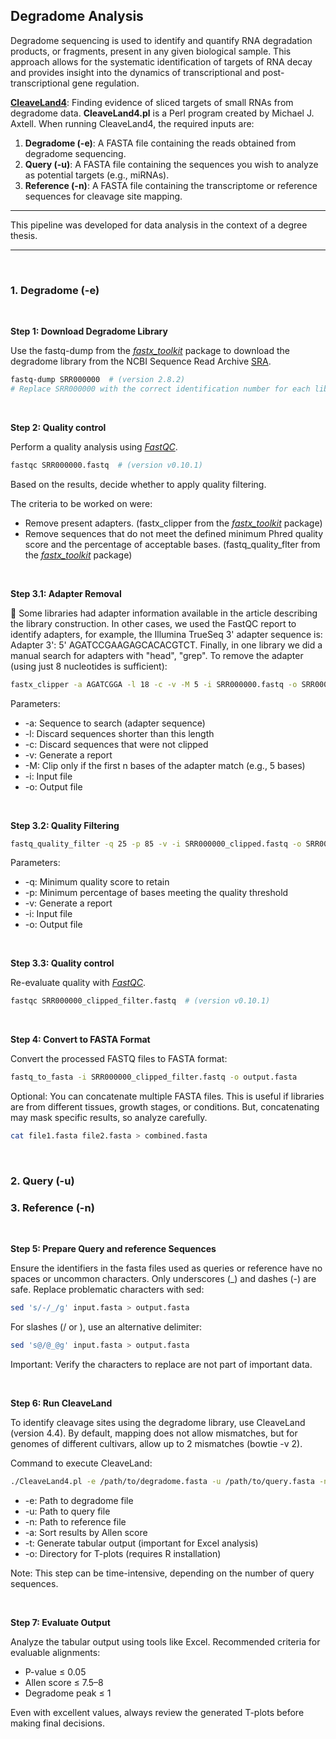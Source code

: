 ## Degradome Analysis

Degradome sequencing is used to identify and quantify RNA degradation products, or fragments, present in any given biological sample. This approach allows for the systematic identification of targets of RNA decay and provides insight into the dynamics of transcriptional and post-transcriptional gene regulation.

**[CleaveLand4](https://github.com/MikeAxtell/CleaveLand4)**: Finding evidence of sliced targets of small RNAs from degradome data. **CleaveLand4.pl** is a Perl program created by Michael J. Axtell. When running CleaveLand4, the required inputs are:

1. **Degradome (-e)**: A FASTA file containing the reads obtained from degradome sequencing.
2. **Query (-u)**: A FASTA file containing the sequences you wish to analyze as potential targets (e.g., miRNAs).
3. **Reference (-n)**: A FASTA file containing the transcriptome or reference sequences for cleavage site mapping.

---

This pipeline was developed for data analysis in the context of a degree thesis.

---

<br>

### **1.   Degradome (-e)**
<br>

**Step 1: Download Degradome Library**

Use the fastq-dump from the [*fastx_toolkit*](https://github.com/agordon/fastx_toolkit) package to download the degradome library from the NCBI Sequence Read Archive [SRA](https://www.ncbi.nlm.nih.gov/sra).

```bash
fastq-dump SRR000000  # (version 2.8.2)
# Replace SRR000000 with the correct identification number for each library.
```
<br>

**Step 2: Quality control**

Perform a quality analysis using [*FastQC*](https://www.bioinformatics.babraham.ac.uk/projects/fastqc/).

```bash
fastqc SRR000000.fastq  # (version v0.10.1)
```

Based on the results, decide whether to apply quality filtering.

The criteria to be worked on were:
- Remove present adapters. (fastx_clipper from the [*fastx_toolkit*](https://github.com/agordon/fastx_toolkit) package)
- Remove sequences that do not meet the defined minimum Phred quality score and the percentage of acceptable bases. (fastq_quality_flter from the [*fastx_toolkit*](https://github.com/agordon/fastx_toolkit) package)

<br>

**Step 3.1: Adapter Removal**

📄 Some libraries had adapter information available in the article describing the library construction. In other cases, we used the FastQC report to identify adapters, for example, the Illumina TrueSeq 3' adapter sequence is: Adapter 3': 5' AGATCCGAAGAGCACACGTCT. Finally, in one library we did a manual search for adapters with "head", "grep". To remove the adapter (using just 8 nucleotides is sufficient):

```bash
fastx_clipper -a AGATCGGA -l 18 -c -v -M 5 -i SRR000000.fastq -o SRR000000_clipped.fastq  # (version 0.0.14)
```
Parameters:
*   -a: Sequence to search (adapter sequence)
*   -l: Discard sequences shorter than this length
*   -c: Discard sequences that were not clipped
*   -v: Generate a report
*   -M: Clip only if the first n bases of the adapter match (e.g., 5 bases)
*   -i: Input file
*   -o: Output file

<br>

**Step 3.2: Quality Filtering**

```bash
fastq_quality_filter -q 25 -p 85 -v -i SRR000000_clipped.fastq -o SRR000000_clipped_filter.fastq  # (version 0.0.14)
```
Parameters:
*   -q: Minimum quality score to retain
*   -p: Minimum percentage of bases meeting the quality threshold
*   -v: Generate a report
*   -i: Input file
*   -o: Output file

<br>

**Step 3.3: Quality control**

Re-evaluate quality with [*FastQC*](https://www.bioinformatics.babraham.ac.uk/projects/fastqc/).

```bash
fastqc SRR000000_clipped_filter.fastq  # (version v0.10.1)
```

<br>

**Step 4: Convert to FASTA Format**

Convert the processed FASTQ files to FASTA format:

```bash
fastq_to_fasta -i SRR000000_clipped_filter.fastq -o output.fasta
```

Optional:
You can concatenate multiple FASTA files. This is useful if libraries are from different tissues, growth stages, or conditions. But, concatenating may mask specific results, so analyze carefully.

```bash
cat file1.fasta file2.fasta > combined.fasta
```
<br>

### **2.   Query (-u)**

### **3.   Reference (-n)**

<br>

**Step 5: Prepare Query and reference Sequences**

Ensure the identifiers in the fasta files used as queries or reference have no spaces or uncommon characters. Only underscores (_) and dashes (-) are safe. Replace problematic characters with sed:

```bash
sed 's/-/_/g' input.fasta > output.fasta
```
For slashes (/ or \), use an alternative delimiter:
```bash
sed 's@/@_@g' input.fasta > output.fasta
```
Important: Verify the characters to replace are not part of important data.

<br>

**Step 6: Run CleaveLand**

To identify cleavage sites using the degradome library, use CleaveLand (version 4.4). By default, mapping does not allow mismatches, but for genomes of different cultivars, allow up to 2 mismatches (bowtie -v 2).

Command to execute CleaveLand:

```bash
./CleaveLand4.pl -e /path/to/degradome.fasta -u /path/to/query.fasta -n /path/to/reference.fasta -a -t -o /path/to/t_plots > output_cleaveland.tab
```
*   -e: Path to degradome file
*   -u: Path to query file
*   -n: Path to reference file
*   -a: Sort results by Allen score
*   -t: Generate tabular output (important for Excel analysis)
*   -o: Directory for T-plots (requires R installation)

Note: This step can be time-intensive, depending on the number of query sequences.

<br>

**Step 7: Evaluate Output**

Analyze the tabular output using tools like Excel. Recommended criteria for evaluable alignments:

- P-value ≤ 0.05
- Allen score ≤ 7.5–8
- Degradome peak ≤ 1

Even with excellent values, always review the generated T-plots before making final decisions.
